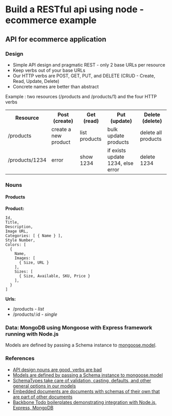 # Build a RESTful api using node - ecommerce example

## API for ecommerce application

### Design

* Simple API design and pragmatic REST - only 2 base URLs per resource  
* Keep verbs out of your base URLs  
* Our HTTP verbs are POST, GET, PUT, and DELETE (CRUD - Create, Read, Update, Delete)  
* Concrete names are better than abstract

Example : two resources (/products and /products/1) and the four HTTP verbs

<table>
    <tr>
        <th>Resource</th>
        <th>Post<br>(create)</th>
        <th>Get<br>(read)</th>
        <th>Put<br>(update)</th>
        <th>Delete<br>(delete)</th>
    </tr>
    <tr>
        <td>/products</td>
        <td>create a new product</td>
        <td>list products</td>
        <td>bulk update products</td>
        <td>delete all products</td>
    </tr>
    <tr>
        <td>/products/1234</td>
        <td>error</td>
        <td>show 1234</td>
        <td>if exists update 1234, else error</td>
        <td>delete 1234</td>
    </tr>
</table>


### Nouns

#### Products

**Product:**

    Id,  
    Title,  
    Description,  
    Image URL,  
    Categories: [ { Name } ],  
    Style Number,  
    Colors: [  
      {  
        Name,  
        Images: [  
          { Size, URL }  
        ],  
        Sizes: [  
          { Size, Available, SKU, Price }  
        ],  
      }  
    ]

**Urls:**

* /products *- list*  
* /products/:id *- single*  


### Data: MongoDB using Mongoose with Express framework running with Node.js

Models are defined by passing a Schema instance to [mongoose.model][mongoosejs model].


### References

* [API design nouns are good, verbs are bad][nouns are good verbs are bad]
* [Models are defined by passing a Schema instance to mongoose.model][mongoosejs model]
* [SchemaTypes take care of validation, casting, defaults, and other general options in our models][schema types]
* [Embedded documents are documents with schemas of their own that are part of other documents][embedded documents]
* [Backbone Todo boilerplates demonstrating integration with Node.js, Express, MongoDB][backbone boilerplates]

[nouns are good verbs are bad]: http://blog.apigee.com/detail/restful_api_design_nouns_are_good_verbs_are_bad/ "API design nouns are good, verbs are bad"

[mongoosejs model]: http://mongoosejs.com/docs/model-definition.html "Models are defined by passing a Schema instance to mongoose.model"

[schema types]: http://mongoosejs.com/docs/schematypes.html "SchemaTypes take care of validation, casting, defaults, and other general options in our models"

[embedded documents]: http://mongoosejs.com/docs/embedded-documents.html "Embedded documents are documents with schemas of their own that are part of other documents"

[backbone boilerplates]: https://github.com/addyosmani/backbone-boilerplates "Backbone Todo boilerplates demonstrating integration with Node.js, Express, MongoDB"


